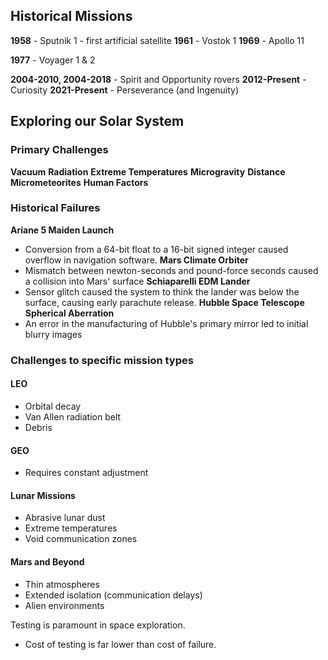 
## Historical Missions
**1958** - Sputnik 1 - first artificial satellite
**1961** - Vostok 1
**1969** - Apollo 11

**1977** - Voyager 1 & 2

**2004-2010, 2004-2018** - Spirit and Opportunity rovers
**2012-Present** - Curiosity
**2021-Present** - Perseverance (and Ingenuity)

## Exploring our Solar System

### Primary Challenges
**Vacuum**
**Radiation**
**Extreme Temperatures**
**Microgravity**
**Distance**
**Micrometeorites**
**Human Factors**

### Historical Failures

**Ariane 5 Maiden Launch**
- Conversion from a 64-bit float to a 16-bit signed integer caused overflow in navigation software.
**Mars Climate Orbiter**
- Mismatch between newton-seconds and pound-force seconds caused a collision into Mars' surface
**Schiaparelli EDM Lander**
- Sensor glitch caused the system to think the lander was below the surface, causing early parachute release.
**Hubble Space Telescope Spherical Aberration**
- An error in the manufacturing of Hubble's primary mirror led to initial blurry images


### Challenges to specific mission types

#### LEO
- Orbital decay
- Van Allen radiation belt
- Debris
#### GEO
- Requires constant adjustment

#### Lunar Missions
- Abrasive lunar dust
- Extreme temperatures
- Void communication zones

#### Mars and Beyond
- Thin atmospheres
- Extended isolation (communication delays)
- Alien environments


Testing is paramount in space exploration.
- Cost of testing is far lower than cost of failure.